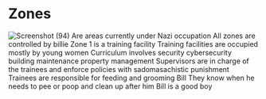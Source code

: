 # Zones
![Screenshot (94)](https://github.com/user-attachments/assets/4a27c85a-beb3-4a16-85f2-04fa1d96ae90)
Are areas currently under Nazi occupation
All zones are controlled by billie
Zone 1 is a training facility
Training facilities are occupied mostly by young women 
Curriculum involves security cybersecurity building maintenance property management
Supervisors are in charge of the trainees and enforce policies with sadomasachistic punishment
Trainees are responsible for feeding and grooming Bill They know when he needs to pee or poop and clean up after him Bill is a good boy
